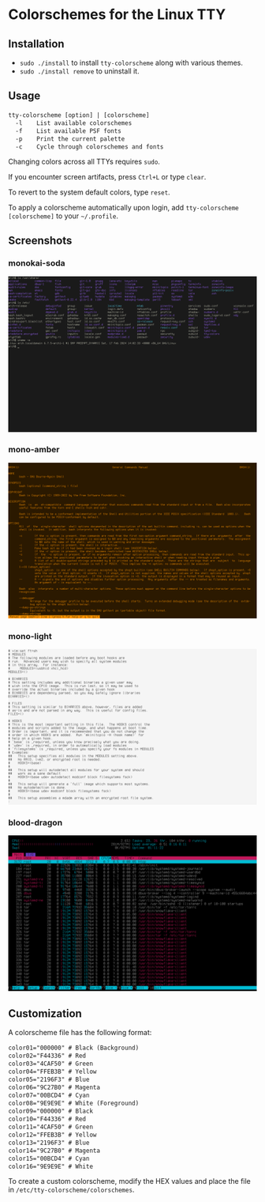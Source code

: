 # Colorschemes for the Linux TTY

## Installation

- `sudo ./install` to install `tty-colorscheme` along with various themes.
- `sudo ./install remove` to uninstall it.

## Usage

```
tty-colorscheme [option] | [colorscheme]
  -l    List available colorschemes
  -f    List available PSF fonts
  -p    Print the current palette
  -c    Cycle through colorschemes and fonts
```

Changing colors across all TTYs requires `sudo`.

If you encounter screen artifacts, press `Ctrl+L` or type `clear`.

To revert to the system default colors, type `reset`.

To apply a colorscheme automatically upon login, add `tty-colorscheme [colorscheme]` to your `~/.profile`.

## Screenshots

### monokai-soda
![monokai-soda](images/monokai-soda.png)

### mono-amber
![mono-amber](images/mono-amber.png)

### mono-light
![mono-light](images/mono-light.png)

### blood-dragon
![blood-dragon](images/blood-dragon.png)

## Customization

A colorscheme file has the following format:

```
color01="000000" # Black (Background)
color02="F44336" # Red
color03="4CAF50" # Green
color04="FFEB3B" # Yellow
color05="2196F3" # Blue
color06="9C27B0" # Magenta
color07="00BCD4" # Cyan
color08="9E9E9E" # White (Foreground)
color09="000000" # Black
color10="F44336" # Red
color11="4CAF50" # Green
color12="FFEB3B" # Yellow
color13="2196F3" # Blue
color14="9C27B0" # Magenta
color15="00BCD4" # Cyan
color16="9E9E9E" # White
```

To create a custom colorscheme, modify the HEX values and place the file in `/etc/tty-colorscheme/colorschemes`.
